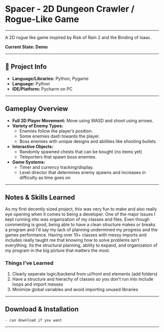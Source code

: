 # Spacer - 2D Dungeon Crawler / Rogue-Like Game
---
A 2D rogue like game inspired by Risk of Rain 2 and the Binding of Isaac. 

**Current State:  Demo**

---

## 📂 Project Info

- **Language/Libraries:** Python, Pygame
- **Language:** Python 
- **IDE/Platform:** Pycharm on PC

---

## Gameplay Overview

- **Full 2D Player Movement:** Move using WASD and shoot using arrows.  
- **Variety of Enemy Types:**  
  - Enemies follow the player’s position.  
  - Some enemies dash towards the player.  
  - Boss enemies with unique designs and abilities like shooting bullets
- **Interactive Objects:**  
  - Randomly spawned chests that can be bought (no items yet) 
  - Teleporters that spawn boss enemies.  
- **Game Systems:**  
  - Timer and currency tracking/display.  
  - Level director that determines enemy spawns and increases in difficulty as time goes on

---

## Notes & Skills Learned
As my first decently sized project, this was very fun to make and also really eye opening when it comes to being a developer. One of the major issues I kept running into
was organization of my classes and files. Even though commenting is good, being able to have a clean structure makes or breaks a program and I'd say my lack of planning
undermined my progress and the games performance. Having over 10+ classes with messy imports and includes really taught me that knowing how to solve problems isn't everything. 
Its the structural planning, ability to expand, and organization of my program in the big picture that matters the most.

### Things I've Learned
1. Clearly seperate logic/backend from ui/front end elements (add folders)
2. Have a structure and hierachy of classes so you don't run into include loops and import messes
3. Minimize global variables and avoid importing unused libraries

---

## Download & Installation

```- can download if you want ```

---

